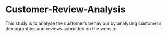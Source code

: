 # Customer-Review-Analysis
This study is to analyse the customer’s behaviour by analysing customer’s demographics and reviews submitted on the website.
